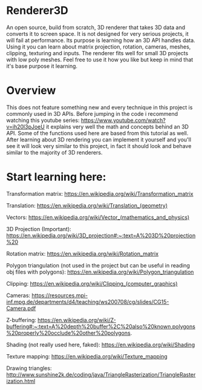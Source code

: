 # Renderer3D
  An open source, build from scratch, 3D renderer that takes 3D data and converts it to screen space.
It is not designed for very serious projects, it will fail at performance. Its purpose is learning how an 3D API handles data. 
Using it you can learn about matrix projection, rotation, cameras, meshes, clipping, texturing and inputs. The renderer fits well for small 3D projects with low poly meshes. Feel free to use it how you like but keep in mind that it's base purpose it learning.


# Overview
This does not feature something new and every technique in this project is commonly used in 3D APIs. Before jumping in the code i recommend watching this youtube series: https://www.youtube.com/watch?v=ih20l3pJoeU it explains very well the math and concepts behind an 3D API. Some of the functions used here are based from this tutorial as well. After learning about 3D rendering you can implement it yourself and you'll see it will look very similar to this project, in fact it should look and behave similar to the majority of 3D renderers.

# Start learning here:
  Transformation matrix: https://en.wikipedia.org/wiki/Transformation_matrix     
    
  Translation: https://en.wikipedia.org/wiki/Translation_(geometry)  
    
  Vectors: https://en.wikipedia.org/wiki/Vector_(mathematics_and_physics)  
    
  3D Projection (Important): https://en.wikipedia.org/wiki/3D_projection#:~:text=A%203D%20projection%20  
    
  Rotation matrix: https://en.wikipedia.org/wiki/Rotation_matrix  
    
  Polygon triangulation (not used in the project but can be useful in reading obj files with polygons): https://en.wikipedia.org/wiki/Polygon_triangulation  
    
  Clipping: https://en.wikipedia.org/wiki/Clipping_(computer_graphics)  
    
  Cameras: https://resources.mpi-inf.mpg.de/departments/d4/teaching/ws200708/cg/slides/CG15-Camera.pdf  
    
  Z-buffering: https://en.wikipedia.org/wiki/Z-buffering#:~:text=A%20depth%20buffer%2C%20also%20known,polygons%20properly%20occlude%20other%20polygons.  
    
  Shading (not really used here, faked): https://en.wikipedia.org/wiki/Shading  
    
  Texture mapping: https://en.wikipedia.org/wiki/Texture_mapping  
    
  Drawing triangles: http://www.sunshine2k.de/coding/java/TriangleRasterization/TriangleRasterization.html  
    
